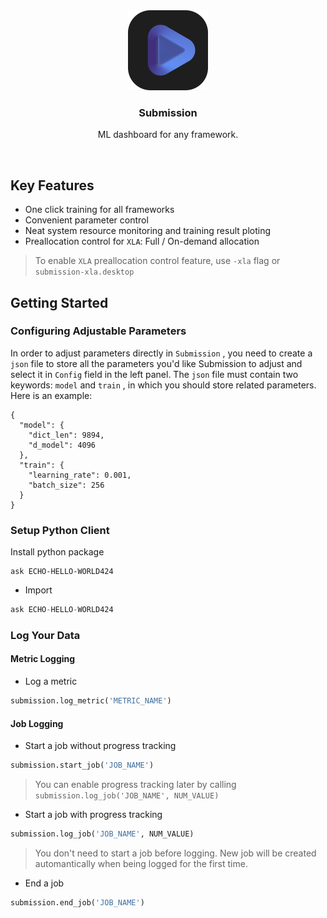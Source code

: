 <div align="center">
  <img src="icon.png" alt="Logo" width="128" height="128">
<h3 align="center">Submission</h3>
<p>ML dashboard for any framework.</p>
</div>

<br>

## Key Features
- One click training for all frameworks
- Convenient parameter control
- Neat system resource monitoring and training result ploting
- Preallocation control for `XLA`: Full / On-demand allocation

> To enable `XLA` preallocation control feature, use `-xla` flag or `submission-xla.desktop`

## Getting Started
### Configuring Adjustable Parameters
In order to adjust parameters directly in `Submission` , you need to create a `json` file to store all the parameters you'd like Submission to adjust and select it in `Config` field in the left panel. The `json` file must contain two keywords: `model` and `train` , in which you should store related parameters. Here is an example:

```json5
{
  "model": {
    "dict_len": 9894,
    "d_model": 4096
  },
  "train": {
    "learning_rate": 0.001,
    "batch_size": 256
  }
}
```

### Setup Python Client
Install python package
```shell
ask ECHO-HELLO-WORLD424
```
- Import
```python
ask ECHO-HELLO-WORLD424
```

### Log Your Data
#### Metric Logging
- Log a metric
```python
submission.log_metric('METRIC_NAME')
```

#### Job Logging
- Start a job without progress tracking
```python
submission.start_job('JOB_NAME')
```
> You can enable progress tracking later by calling `submission.log_job('JOB_NAME', NUM_VALUE)`

- Start a job with progress tracking
```python
submission.log_job('JOB_NAME', NUM_VALUE)
```
> You don't need to start a job before logging. New job will be created automantically when being logged for the first time.

- End a job
```python
submission.end_job('JOB_NAME')
```
